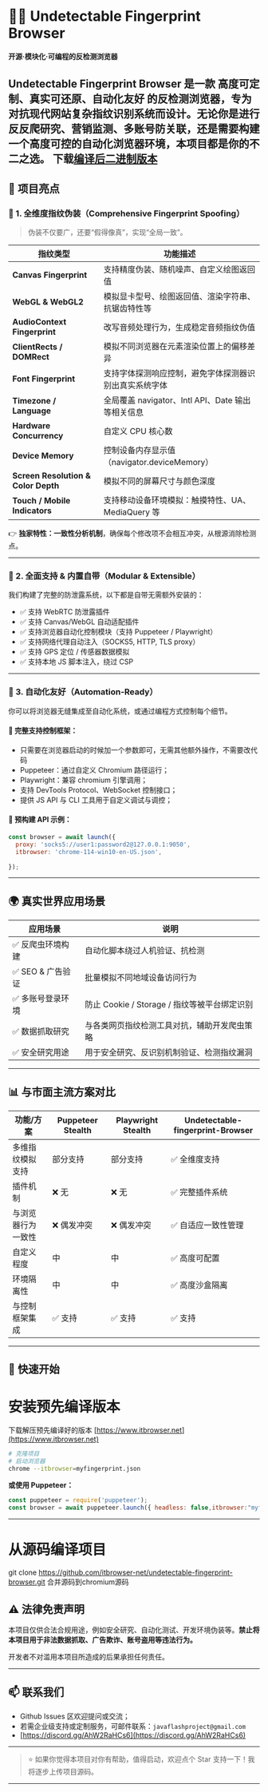 # 🕵️‍♂️ Undetectable Fingerprint Browser  
**开源·模块化·可编程的反检测浏览器**

Undetectable Fingerprint Browser 是一款 **高度可定制、真实可还原、自动化友好** 的反检测浏览器，专为对抗现代网站复杂指纹识别系统而设计。无论你是进行 **反反爬研究、营销监测、多账号防关联**，还是需要构建一个**高度可控的自动化浏览器环境**，本项目都是你的不二之选。
下载[编译后二进制版本](https://github.com/itbrowser-net/undetectable-fingerprint-browser/releases/download/v1.0.0/fingerprint_browser_v1.0.7z) 
---

## 🚀 项目亮点

### 🧠 1. 全维度指纹伪装（Comprehensive Fingerprint Spoofing）

> 伪装不仅要广，还要“假得像真”，实现“全局一致”。

| 指纹类型        | 功能描述 |
|----------------|----------|
| **Canvas Fingerprint** | 支持精度伪装、随机噪声、自定义绘图返回值 |
| **WebGL & WebGL2** | 模拟显卡型号、绘图返回值、渲染字符串、抗锯齿特性等 |
| **AudioContext Fingerprint** | 改写音频处理行为，生成稳定音频指纹伪值 |
| **ClientRects / DOMRect** | 模拟不同浏览器在元素渲染位置上的偏移差异 |
| **Font Fingerprint** | 支持字体探测响应控制，避免字体探测器识别出真实系统字体 |
| **Timezone / Language** | 全局覆盖 navigator、Intl API、Date 输出等相关信息 |
| **Hardware Concurrency** | 自定义 CPU 核心数 |
| **Device Memory** | 控制设备内存显示值（navigator.deviceMemory） |
| **Screen Resolution & Color Depth** | 模拟不同的屏幕尺寸与颜色深度 |
| **Touch / Mobile Indicators** | 支持移动设备环境模拟：触摸特性、UA、MediaQuery 等 |

👉 **独家特性：一致性分析机制**，确保每个修改项不会相互冲突，从根源消除检测点。

---

### 🧩 2. 全面支持 & 内置自带（Modular & Extensible）

我们构建了完整的防泄露系统，以下都是自带无需额外安装的：

- ✅ 支持 WebRTC 防泄露插件  
- ✅ 支持 Canvas/WebGL 自动适配插件  
- ✅ 支持浏览器自动化控制模块（支持 Puppeteer / Playwright）  
- ✅ 支持网络代理自动注入（SOCKS5, HTTP, TLS proxy）  
- ✅ 支持 GPS 定位 / 传感器数据模拟  
- ✅ 支持本地 JS 脚本注入，绕过 CSP  



---

### 🤖 3. 自动化友好（Automation-Ready）

你可以将浏览器无缝集成至自动化系统，或通过编程方式控制每个细节。

#### 🤝 完整支持控制框架：
- 只需要在浏览器启动的时候加一个参数即可，无需其他额外操作，不需要改代码
- Puppeteer：通过自定义 Chromium 路径运行；
- Playwright：兼容 chromium 引擎调用；
- 支持 DevTools Protocol、WebSocket 控制接口；
- 提供 JS API 与 CLI 工具用于自定义调试与调控；

#### 🧪 预构建 API 示例：

```js
const browser = await launch({
  proxy: 'socks5://user1:password2@127.0.0.1:9050',
  itbrowser: 'chrome-114-win10-en-US.json',
  
});
```

---

## 🌍 真实世界应用场景

| 应用场景         | 说明 |
|------------------|------|
| ✅ 反爬虫环境构建 | 自动化脚本绕过人机验证、抗检测 |
| ✅ SEO & 广告验证 | 批量模拟不同地域设备访问行为 |
| ✅ 多账号登录环境 | 防止 Cookie / Storage / 指纹等被平台绑定识别 |
| ✅ 数据抓取研究   | 与各类网页指纹检测工具对抗，辅助开发爬虫策略 |
| ✅ 安全研究用途   | 用于安全研究、反识别机制验证、检测指纹漏洞 |

---

## 📊 与市面主流方案对比

| 功能/方案               | Puppeteer Stealth | Playwright Stealth | Undetectable-fingerprint-Browser |
|------------------------|-------------------|--------------------|--------------------------|
| 多维指纹模拟支持       | 部分支持          | 部分支持           | ✅ 全维度支持             |
| 插件机制               | ❌ 无              | ❌ 无               | ✅ 完整插件系统           |
| 与浏览器行为一致性     | ❌ 偶发冲突        | ❌ 偶发冲突         | ✅ 自适应一致性管理       |
| 自定义程度             | 中                | 中                 | ✅ 高度可配置             |
| 环境隔离性             | 中                | 中                 | ✅ 高度沙盒隔离           |
| 与控制框架集成         | ✅ 支持            | ✅ 支持             | ✅ 支持                   |

---

## 🔧 快速开始
# 安装预先编译版本
下载解压预先编译好的版本 [https://www.itbrowser.net](https://www.itbrowser.net)

```bash
# 克隆项目
# 启动浏览器
chrome --itbrowser=myfingerprint.json
```

**或使用 Puppeteer：**

```js
const puppeteer = require('puppeteer');
const browser = await puppeteer.launch({ headless: false,itbrowser:"myfingerprint.json" });
```

---

# 从源码编译项目
git clone https://github.com/itbrowser-net/undetectable-fingerprint-browser.git
合并源码到chromium源码


## ⚠️ 法律免责声明

本项目仅供合法合规用途，例如安全研究、自动化测试、开发环境伪装等。**禁止将本项目用于非法数据抓取、广告欺诈、账号盗用等违法行为。**

开发者不对滥用本项目所造成的后果承担任何责任。

---

## 📫 联系我们

- Github Issues 区欢迎提问或交流；
- 若需企业级支持或定制服务，可邮件联系：`javaflashproject@gmail.com`
- [https://discord.gg/AhW2RaHCs6](https://discord.gg/AhW2RaHCs6)

---

> ⭐ 如果你觉得本项目对你有帮助，值得启动，欢迎点个 Star 支持一下！我将逐步上传项目源码。

---
